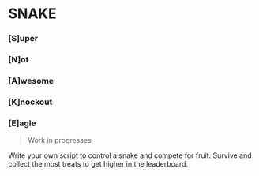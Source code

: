 # SNAKE

### [S]uper
### [N]ot
### [A]wesome
### [K]nockout
### [E]agle

> Work in progresses

Write your own script to control a snake and compete for fruit.
Survive and collect the most treats to get higher in the leaderboard.

